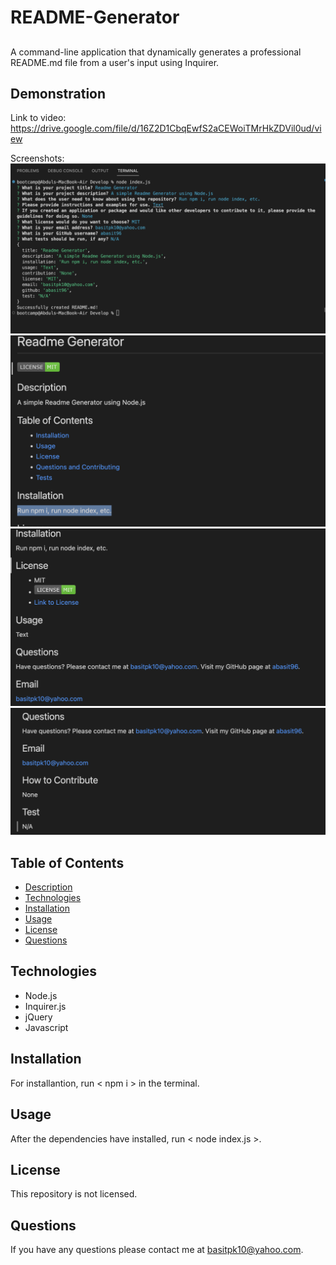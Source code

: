 # README-Generator

##
A command-line application that dynamically generates a professional README.md file from a user's input using Inquirer.

## Demonstration
Link to video: https://drive.google.com/file/d/16Z2D1CbqEwfS2aCEWoiTMrHkZDVil0ud/view

Screenshots: ![Screenshot](./images/Readme%20Screenshot.png)
![Screenshot](./images/Readme%20Preview%201.png)
![Screenshot](./images/Readme%20Preview%202.png)
![Screenshot](./images/Readme%20Preview%203.png)

## Table of Contents
* [Description](#description)
* [Technologies](#technologies)
* [Installation](#installation)
* [Usage](#usage)
* [License](#license)
* [Questions](#questions)

## Technologies
* Node.js
* Inquirer.js
* jQuery
* Javascript

## Installation
For installantion, run < npm i > in the terminal.

## Usage
After the dependencies have installed, run < node index.js >.

## License
This repository is not licensed.

## Questions
If you have any questions please contact me at [basitpk10@yahoo.com](mailto:basitpk10@yahoo.com).
